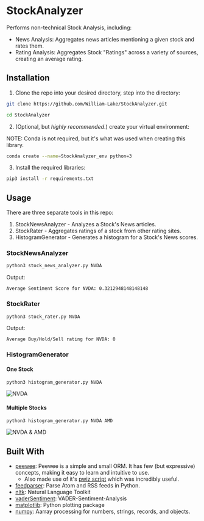 # StockAnalyzer

Performs non-technical Stock Analysis, including:

- News Analysis: Aggregates news articles mentioning a given stock and rates them.
- Rating Analysis: Aggregates Stock "Ratings" across a variety of sources, creating an average rating.

## Installation

1. Clone the repo into your desired directory, step into the directory:

```bash
git clone https://github.com/William-Lake/StockAnalyzer.git

cd StockAnalyzer
```

2. (Optional, but *highly recommended*.) create your virtual environment:

NOTE: Conda is not required, but it's what was used when creating this library.

```bash
conda create --name=StockAnalyzer_env python=3
```

3. Install the required libraries:

```bash
pip3 install -r requirements.txt
```

## Usage

There are three separate tools in this repo:

1. StockNewsAnalyzer - Analyzes a Stock's News articles.
2. StockRater - Aggregates ratings of a stock from other rating sites.
3. HistogramGenerator - Generates a histogram for a Stock's News scores.

### StockNewsAnalyzer

```bash
python3 stock_news_analyzer.py NVDA
```

Output:
```
Average Sentiment Score for NVDA: 0.3212948148148148
```

### StockRater

```bash
python3 stock_rater.py NVDA
```

Output:
```
Average Buy/Hold/Sell rating for NVDA: 0
```

### HistogramGenerator

#### One Stock

```bash
python3 histogram_generator.py NVDA
```

![NVDA](images/NVDA_20181215.png)

#### Multiple Stocks

```bash
python3 histogram_generator.py NVDA AMD
```

![NVDA & AMD](images/NVDA_AMD_20181215.png)

## Built With

- [peewee](https://pypi.org/project/peewee/): Peewee is a simple and small ORM. It has few (but expressive) concepts, making it easy to learn and intuitive to use.
    - Also made use of it's [pwiz script](http://docs.peewee-orm.com/en/latest/peewee/playhouse.html#pwiz-a-model-generator) which was incredibly useful.
- [feedparser](https://pypi.org/project/feedparser/): Parse Atom and RSS feeds in Python.
- [nltk](https://pypi.org/project/nltk/): Natural Language Toolkit
- [vaderSentiment](https://pypi.org/project/vaderSentiment/): VADER-Sentiment-Analysis 
- [matplotlib](https://pypi.org/project/matplotlib/): Python plotting package
- [numpy](https://pypi.org/project/numpy/): Aarray processing for numbers, strings, records, and objects.
